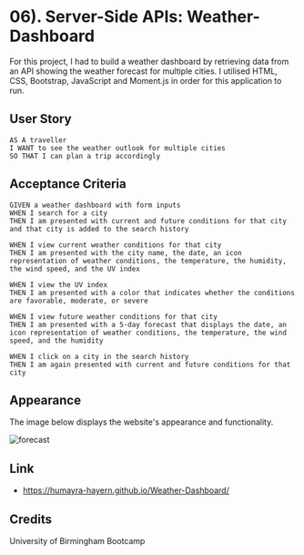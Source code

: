 # 06). Server-Side APIs: Weather-Dashboard
For this project, I had to build a weather dashboard by retrieving data from an API showing the weather forecast for multiple cities. I utilised HTML, CSS, Bootstrap, JavaScript and Moment.js in order for this application to run.


## User Story
```
AS A traveller
I WANT to see the weather outlook for multiple cities
SO THAT I can plan a trip accordingly
```

## Acceptance Criteria
```
GIVEN a weather dashboard with form inputs
WHEN I search for a city
THEN I am presented with current and future conditions for that city and that city is added to the search history

WHEN I view current weather conditions for that city
THEN I am presented with the city name, the date, an icon representation of weather conditions, the temperature, the humidity, the wind speed, and the UV index

WHEN I view the UV index
THEN I am presented with a color that indicates whether the conditions are favorable, moderate, or severe

WHEN I view future weather conditions for that city
THEN I am presented with a 5-day forecast that displays the date, an icon representation of weather conditions, the temperature, the wind speed, and the humidity

WHEN I click on a city in the search history
THEN I am again presented with current and future conditions for that city
```

## Appearance
The image below displays the website's appearance and functionality.

![forecast](https://user-images.githubusercontent.com/95111780/170735628-f1d0e71f-a8c0-4deb-9fdf-bb17e7a21eeb.PNG)

## Link
* https://humayra-hayern.github.io/Weather-Dashboard/

## Credits
University of Birmingham Bootcamp
